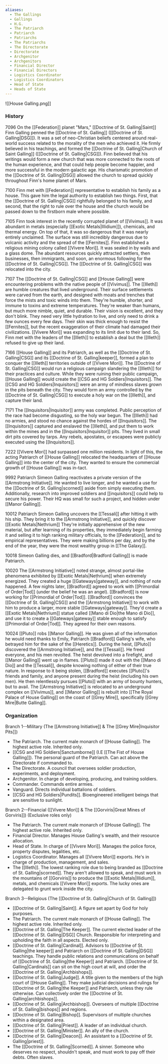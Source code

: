 ```yaml
---
aliases:
  - The Gallings
  - Gallings
  - H.G.
  - The Patriarch
  - Patriarch
  - Patriarchs
  - The Patriarchs
  - The Directorate
  - Directorate
  - Archgenitor
  - Archgenitors
  - Financial Director
  - Financial Directors
  - Logistics Coordinator
  - Logistics Coordinators
  - Head of State
  - Heads of State
---
```


![[House Galling.png]]

### History
7096
	On the [[Federation]] planet "Mars," [[Doctrine of St. Galling|Saint]] Finn Galling penned the [[Doctrine of St. Galling]] ([[Doctrine of St. Galling|DSG]]). It was a set of neo-Christian beliefs centered around real-world success related to the morality of the men who achieved it. He firmly believed in his teachings, and formed the [[Doctrine of St. Galling|Church of Saint Galling]] ([[Doctrine of St. Galling|CSG]]). Finn believed that his writings would form a new church that was more connected to the roots of the human experience, and that could help people become happier, and more successful in the modern galactic age. His charismatic promotion of the [[Doctrine of St. Galling|DSG]] allowed the church to spread quickly throughout Finn's home planet of Mars. 

7100 
	Finn met with [[Federation]] representative to establish his family as a house. This gave him the legal authority to establish two things. First, that the [[Doctrine of St. Galling|CSG]] rightfully belonged to his family, and second, that the right to rule over the house and the church would be passed down to the firstborn male where possible. 

7105 
	Finn took interest in the recently corrupted planet of [[Vivimus]]. It was abundant in metals (especially [[Exotic Metals|Illidium]]), chemicals, and thermal energy. On top of that, it was so dangerous that it was nearly entirely unclaimed. The surface was still incredibly dangerous due to volcanic activity and the spread of the [[Fernites]]. 
	Finn established a religious mining colony called [[Vivere Mori]]. It was sealed in by walls and a glass dome. The abundant resources quickly attracted settlers, then businesses, then immigrants, and soon, an enormous following for the [[Doctrine of St. Galling|CSG]]. The [[Doctrine of St. Galling|CSG]] was relocated into the city. 

7107
	The [[Doctrine of St. Galling|CSG]] and [[House Galling]] were encountering problems with the native people of [[Vivimus]]. The [[Illeth]] are humble creatures that lived underground. Their surface settlements were carved from the earth, and designed with moats and trenches that force the mists and toxic winds into them. They're humble, shorter, and immune to toxins and extreme temperatures. They're weaker than humans, but much more nimble, quiet, and durable. Their vision is excellent, and they don't blink. They need very little hydration to live, and only need to drink a few ounces every few days. Their skin was thick enough to resist the [[Fernites]], but the recent exaggeration of their climate had damaged their civilizations. [[Vivere Mori]] was expanding to its limit due to their land. So, Finn met with the leaders of the [[Illeth]] to establish a deal but the [[Illeth]] refused to give up their land. 

7166 
	[[House Galling]] and its Patriarch, as well as the [[Doctrine of St. Galling|CSG]] and its [[Doctrine of St. Galling|keeper]], formed a plan to conquer the [[Illeth]] territories outside of [[Vivere Mori]]. The [[Doctrine of St. Galling|CSG]] would run a religious campaign slandering the [[Illeth]] for their practices and culture. While they were ruining their public campaign, [[House Galling]] would create the [[CSG and HG Soldiers|Inquisitors]]. The [[CSG and HG Soldiers|Inquisitors]] were an army of mindless slaves grown in the pits beneath the city. They would form an army controlled by the [[Doctrine of St. Galling|CSG]] to execute a holy war on the [[Illeth]], and capture their land. 

7171 
	The [[Inquisitors|Inquisitor]] army was completed. Public perception of the race had become disgusting, so the holy war begun. The [[Illeth]] had no armies, and stood no chance against the hordes of [[Inquisitors]]. The [[Inquisitors]] captured and enslaved the [[Illeth]], and put them to work within the mines and in the [[Inquisitors|Inquisitor]] pits. They lived in small dirt pits covered by tarps. Any rebels, apostates, or escapees were publicly executed using the [[Inquisitors]]. 

7222 
	[[Vivere Mori]] had surpassed one million residents. In light of this, the acting Patriarch of [[House Galling]] relocated the headquarters of [[House Galling]] into the center of the city. They wanted to ensure the commercial growth of [[House Galling]] was in-tact. 

9992 
	Patriarch Simeon Galling reactivates a private version of the [[Armstrong Initiative]]. He wanted to live longer, and he wanted a use for the [[Doctrine of St. Galling|scorned]] aside from simply executing them. Additionally, research into improved soldiers and [[inquisitors]] could help to secure his power. Their HQ was small for such a project, and hidden under [[Manor Galling]]. 

10012 
	Patriarch Simeon Galling uncovers the [[Tessali]] after hitting it with his ship. They bring it to the [[Armstrong Initiative]], and quickly discover [[Exotic Metals|Nethrium]] They're initially apprehensive of the new material, but after learning of its properties, they immediately begin farming it and selling it to high ranking military officials, to the [[Federation]], and to empirical representatives. They were making billions per day, and by the end of the year, they were the most wealthy group in [[The Galaxy]]. 

10018 
	Simeon Galling dies, and [[Bradford|Bradford Galling]] is made Patriarch. 

10020 
	The [[Armstrong Initiative]] noted strange, almost portal-like phenomena exhibited by [[Exotic Metals|Nethrium]] when extremely energized. They created a huge [[Gateways|gateway]], and nothing of note happened.
	A few nights later, [[Bradford]] agreed to work with [[Primordial of Order|Tod]] (under the belief he was an angel). [[Bradford]] is now working for [[Primordial of Order|Tod]].
	[[Bradford]] convinces the [[Doctrine of St. Galling|CSG]] and the [[Armstrong Initiative]] to work with him to produce a larger, more stable [[Gateways|gateway]]. They'd create a [[Exotic Metals|Nethrium]] statue called [[Mano di Dio|the Mano di Dio]], and use it to create a [[Gateways|gateway]] stable enough to satisfy [[Primordial of Order|Tod]]. They agreed for their own reasons. 

10024
	[[Pluto]] robs [[Manor Galling]]. He was given all of the information he would need thanks to Emily, Patriarch [[Bradford]] Galling's wife, who betrayed him for the sake of the [[Heretics]]. During the heist, [[Pluto]] discovered the [[Armstrong Initiative]], and the [[Tessali]]. He freed everyone, and his men revolted. The heist devolved into a firefight, and [[Manor Galling]] went up in flames. [[Pluto]] made it out with the [[Mano di Dio]] and the [[Tessali]], despite knowing nothing of either of their true nature. In response to it being stolen, [[Bradford]] executes [[Pluto]]'s friends and family, and anyone present during the heist (including his own men). He then relentlessly pursues [[Pluto]] with an army of bounty hunters, but to avail. The [[Armstrong Initiative]] is relocated to an underground complex on [[Vivimus]], and [[Manor Galling]] is rebuilt into [[The Royal Palace of House Galling]] on the coast of [[Grey Mire]], specifically [[Grey Mire|Butte Galling]]. 

### Organization
Branch 1--Military (The [[Armstrong Initiative]] & The [[Grey Mire|Inquisitor Pits]])
- The Patriarch. The current male monarch of [[House Galling]]. The highest active role. Inherited only.
- [[CSG and HG Soldiers|Sanctumborne]] (I.E [[The Fist of House Galling]]). The personal guard of the Patriarch. Can act above the Directorate if commanded to.
- The Directorate. A council that oversees soldier production, experiments, and deployment. 
- Archgenitor. In charge of developing, producing, and training soldiers.
- Commander. Commands entire armies.
- Vanguard. Directs individual battalions of soldiers.
- [[CSG and HG Soldiers|Pundits]]. Bioengineered intelligent beings that are sensitive to sunlight. 

Branch 2--Financial ([[Vivere Mori]] & The [[Gorviris|Great Mines of Gorviris]]) (Exclusive roles only)
- The Patriarch. The current male monarch of [[House Galling]]. The highest active role. Inherited only.
- Financial Director. Manages House Galling's wealth, and their resource allocation.
- Head of State. In charge of [[Vivere Mori]]. Manages the police force, property disputes, legalities, etc. 
- Logistics Coordinator. Manages all [[Vivere Mori]] exports. He's in charge of production, management, and sales. 
- The [[Illeth]]. The lowest ranking role due to being branded as [[Doctrine of St. Galling|scorned]]. They aren't allowed to speak, and must work in the mountains of [[Gorviris]] to produce the [[Exotic Metals|Illidium]], metals, and chemicals [[Vivere Mori]] exports. The lucky ones are delegated to grunt work inside the city. 

Branch 3--Religious (The [[Doctrine of St. Galling|Church of St. Galling]])
- [[Doctrine of St. Galling|Saint]]. A figure set apart by God for holy purposes.
- The Patriarch. The current male monarch of [[House Galling]]. The highest active role. Inherited only.
- [[Doctrine of St. Galling|The Keeper]]. The current elected leader of the [[Doctrine of St. Galling|DSG]] Church. Responsible for interpreting and upholding the faith in all aspects. Elected only. 
- [[Doctrine of St. Galling|Cardinal]]. Advisors to [[Doctrine of St. Galling|the keeper]] and Patriarch on [[Doctrine of St. Galling|DSG]] teachings. They handle public relations and communications on behalf of [[Doctrine of St. Galling|the Keeper]] and Patriarch. [[Doctrine of St. Galling|Cardinals]] can sit on the high court at will, and order the [[Doctrine of St. Galling|Archbishops]]. 
- [[Doctrine of St. Galling|Judge]]. A title given to the members of the high court of [[House Galling]]. They make judicial decisions and rulings for [[Doctrine of St. Galling|the Keeper]] and Patriarch, unless they rule otherwise. Can collectively order the [[Doctrine of St. Galling|archbishops]]. 
- [[Doctrine of St. Galling|Archbishop]]. Overseers of multiple [[Doctrine of St. Galling|bishops]] and regions. 
- [[Doctrine of St. Galling|Bishop]]. Supervisors of multiple churches within a designated area.
- [[Doctrine of St. Galling|Priest]]. A leader of an individual church.
- [[Doctrine of St. Galling|Minister]]. An ally of the church. 
- [[Doctrine of St. Galling|Deacon]]. An assistant to a [[Doctrine of St. Galling|priest]].
- The [[Doctrine of St. Galling|Scorned]]. A sinner. Someone who deserves no respect, shouldn't speak, and must work to pay off their debts. Often slaves.